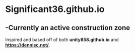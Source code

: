 # **Significant36.github.io**
-Currently an active construction zone
--------------------------------
Inspired and based off of both **unity858.github.io** and **https://dennisc.net/**.

